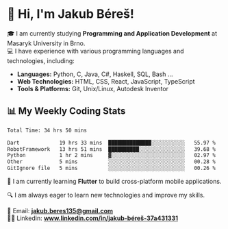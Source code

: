 # 👋 Hi, I'm Jakub Béreš!

🎓 I am currently studying **Programming and Application Development** at Masaryk University in Brno.  
💻 I have experience with various programming languages and technologies, including:  
   - **Languages:** Python, C, Java, C#, Haskell, SQL, Bash ...  
   - **Web Technologies:** HTML, CSS, React, JavaScript, TypeScript  
   - **Tools & Platforms:** Git, Unix/Linux, Autodesk Inventor

## 📊 My Weekly Coding Stats
<!--START_SECTION:waka-->

```txt
Total Time: 34 hrs 50 mins

Dart             19 hrs 33 mins  ██████████████░░░░░░░░░░░   55.97 %
RobotFramework   13 hrs 51 mins  ██████████░░░░░░░░░░░░░░░   39.68 %
Python           1 hr 2 mins     ▓░░░░░░░░░░░░░░░░░░░░░░░░   02.97 %
Other            5 mins          ░░░░░░░░░░░░░░░░░░░░░░░░░   00.28 %
GitIgnore file   5 mins          ░░░░░░░░░░░░░░░░░░░░░░░░░   00.26 %
```

<!--END_SECTION:waka-->

🚀 I am currently learning **Flutter** to build cross-platform mobile applications.  

🔍 I am always eager to learn new technologies and improve my skills.  

📩 Email:        **jakub.beres135@gmail.com**  
🧑‍💻 Linkedin:     **www.linkedin.com/in/jakub-béreš-37a431331**


